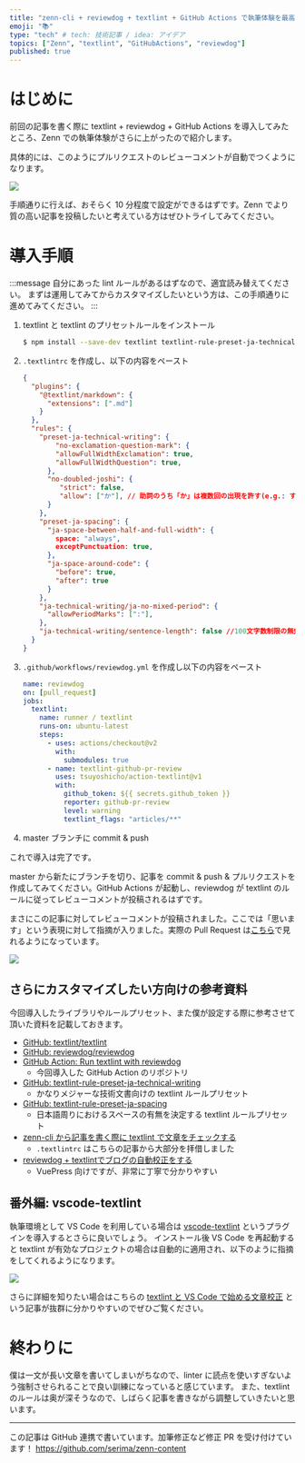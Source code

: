 ```yaml
---
title: "zenn-cli + reviewdog + textlint + GitHub Actions で執筆体験を最高にする"
emoji: "📚"
type: "tech" # tech: 技術記事 / idea: アイデア
topics: ["Zenn", "textlint", "GitHubActions", "reviewdog"]
published: true
---
```


# はじめに

前回の記事を書く際に textlint + reviewdog + GitHub Actions を導入してみたところ、Zenn での執筆体験がさらに上がったので紹介します。

具体的には、このようにプルリクエストのレビューコメントが自動でつくようになります。

![](https://storage.googleapis.com/zenn-user-upload/lv82mvk66q030q1ew5o6yf4id76c)

手順通りに行えば、おそらく 10 分程度で設定ができるはずです。Zenn でより質の高い記事を投稿したいと考えている方はぜひトライしてみてください。

# 導入手順

:::message
自分にあった lint ルールがあるはずなので、適宜読み替えてください。
まずは運用してみてからカスタマイズしたいという方は、この手順通りに進めてみてください。
:::

1. textlint と textlint のプリセットルールをインストール
    ```bash
    $ npm install --save-dev textlint textlint-rule-preset-ja-technical-writing textlint-rule-preset-ja-spacing
    ```
2. `.textlintrc` を作成し、以下の内容をペースト
    ```json
    {
      "plugins": {
        "@textlint/markdown": {
          "extensions": [".md"]
        }
      },
      "rules": {
        "preset-ja-technical-writing": {
            "no-exclamation-question-mark": {
            "allowFullWidthExclamation": true,
            "allowFullWidthQuestion": true,
          },
          "no-doubled-joshi": {
             "strict": false,
             "allow": ["か"], // 助詞のうち「か」は複数回の出現を許す(e.g.: するかどうか)
          }
        },
        "preset-ja-spacing": {
          "ja-space-between-half-and-full-width": {
            space: "always",
            exceptPunctuation: true,
          },
          "ja-space-around-code": {
            "before": true,
            "after": true
          }
        },
        "ja-technical-writing/ja-no-mixed-period": {
          "allowPeriodMarks": [":"],
        },
        "ja-technical-writing/sentence-length": false //100文字数制限の無効化
      }
    }
    ```
3. `.github/workflows/reviewdog.yml` を作成し以下の内容をペースト
    ```yaml
    name: reviewdog
    on: [pull_request]
    jobs:
      textlint:
        name: runner / textlint
        runs-on: ubuntu-latest
        steps:
          - uses: actions/checkout@v2
            with:
              submodules: true
          - name: textlint-github-pr-review
            uses: tsuyoshicho/action-textlint@v1
            with:
              github_token: ${{ secrets.github_token }}
              reporter: github-pr-review
              level: warning
              textlint_flags: "articles/**"
    ```
4. master ブランチに commit & push

これで導入は完了です。

master から新たにブランチを切り、記事を commit & push & プルリクエストを作成してみてください。GitHub Actions が起動し、reviewdog が textlint のルールに従ってレビューコメントが投稿されるはずです。

まさにこの記事に対してレビューコメントが投稿されました。ここでは「思います」という表現に対して指摘が入りました。実際の Pull Request は[こちら](https://github.com/serima/zenn-content/pull/10)で見れるようになっています。

![](https://storage.googleapis.com/zenn-user-upload/1sxu0wmwudi2ul76ex85mmpzly1j)


## さらにカスタマイズしたい方向けの参考資料

今回導入したライブラリやルールプリセット、また僕が設定する際に参考させて頂いた資料を記載しておきます。

- [GitHub: textlint/textlint](https://github.com/textlint/textlint)
- [GitHub: reviewdog/reviewdog](https://github.com/reviewdog/reviewdog)
- [GitHub Action: Run textlint with reviewdog](https://github.com/tsuyoshicho/action-textlint)
    - 今回導入した GitHub Action のリポジトリ
- [GitHub: textlint-rule-preset-ja-technical-writing](https://github.com/textlint-ja/textlint-rule-preset-ja-technical-writing)
    - かなりメジャーな技術文書向けの textlint ルールプリセット
- [GitHub: textlint-rule-preset-ja-spacing](https://github.com/textlint-ja/textlint-rule-preset-ja-spacing)
    - 日本語周りにおけるスペースの有無を決定する textlint ルールプリセット
- [zenn-cli から記事を書く際に textlint で文章をチェックする](https://zenn.dev/ria/articles/45632471ce94dd8f1b38)
    - `.textlintrc` はこちらの記事から大部分を拝借しました
- [reviewdog + textlintでブログの自動校正をする](https://meuniere.dev/posts/2020/08/10/add-reviewdog-textlint.html)
    - VuePress 向けですが、非常に丁寧で分かりやすい

## 番外編: vscode-textlint

執筆環境として VS Code を利用している場合は [vscode-textlint](https://marketplace.visualstudio.com/items?itemName=taichi.vscode-textlint) というプラグインを導入するとさらに良いでしょう。
インストール後 VS Code を再起動すると textlint が有効なプロジェクトの場合は自動的に適用され、以下のように指摘をしてくれるようになります。

![](https://storage.googleapis.com/zenn-user-upload/py6sdryu3fqix1jeseqxv2kcb8tb)

さらに詳細を知りたい場合はこちらの [textlint と VS Code で始める文章校正](https://qiita.com/takasp/items/22f7f72b691fda30aea2) という記事が抜群に分かりやすいのでぜひご覧ください。

# 終わりに

僕は一文が長い文章を書いてしまいがちなので、linter に読点を使いすぎないよう強制させられることで良い訓練になっていると感じています。
また、textlint のルールは奥が深そうなので、しばらく記事を書きながら調整していきたいと思います。

---

この記事は GitHub 連携で書いています。加筆修正など修正 PR を受け付けています！
https://github.com/serima/zenn-content

